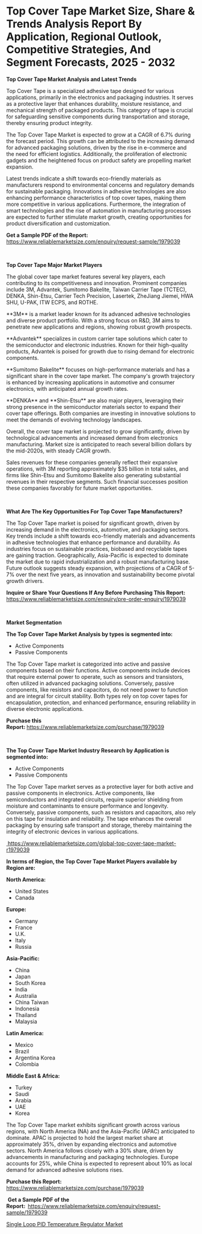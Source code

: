 <p><h1>Top Cover Tape Market Size, Share & Trends Analysis Report By Application, Regional Outlook, Competitive Strategies, And Segment Forecasts, 2025 - 2032</h1></p><p><strong>Top Cover Tape Market Analysis and Latest Trends</strong></p>
<p><p>Top Cover Tape is a specialized adhesive tape designed for various applications, primarily in the electronics and packaging industries. It serves as a protective layer that enhances durability, moisture resistance, and mechanical strength of packaged products. This category of tape is crucial for safeguarding sensitive components during transportation and storage, thereby ensuring product integrity.</p><p>The Top Cover Tape Market is expected to grow at a CAGR of 6.7% during the forecast period. This growth can be attributed to the increasing demand for advanced packaging solutions, driven by the rise in e-commerce and the need for efficient logistics. Additionally, the proliferation of electronic gadgets and the heightened focus on product safety are propelling market expansion. </p><p>Latest trends indicate a shift towards eco-friendly materials as manufacturers respond to environmental concerns and regulatory demands for sustainable packaging. Innovations in adhesive technologies are also enhancing performance characteristics of top cover tapes, making them more competitive in various applications. Furthermore, the integration of smart technologies and the rise of automation in manufacturing processes are expected to further stimulate market growth, creating opportunities for product diversification and customization.</p></p>
<p><strong>Get a Sample PDF of the Report:&nbsp;</strong> <a href="https://www.reliablemarketsize.com/enquiry/request-sample/1979039?utm_campaign=2005&utm_medium=2&utm_source=Github&utm_content=ia&utm_term=15012025&utm_id=top-cover-tape">https://www.reliablemarketsize.com/enquiry/request-sample/1979039</a></p>
<p>&nbsp;</p>
<p><strong>Top Cover Tape Major Market Players</strong></p>
<p><p>The global cover tape market features several key players, each contributing to its competitiveness and innovation. Prominent companies include 3M, Advantek, Sumitomo Bakelite, Taiwan Carrier Tape (TCTEC), DENKA, Shin-Etsu, Carrier Tech Precision, Lasertek, ZheJiang Jiemei, HWA SHU, U-PAK, ITW ECPS, and ROTHE.</p><p>**3M** is a market leader known for its advanced adhesive technologies and diverse product portfolio. With a strong focus on R&D, 3M aims to penetrate new applications and regions, showing robust growth prospects.</p><p>**Advantek** specializes in custom carrier tape solutions which cater to the semiconductor and electronic industries. Known for their high-quality products, Advantek is poised for growth due to rising demand for electronic components.</p><p>**Sumitomo Bakelite** focuses on high-performance materials and has a significant share in the cover tape market. The company's growth trajectory is enhanced by increasing applications in automotive and consumer electronics, with anticipated annual growth rates.</p><p>**DENKA** and **Shin-Etsu** are also major players, leveraging their strong presence in the semiconductor materials sector to expand their cover tape offerings. Both companies are investing in innovative solutions to meet the demands of evolving technology landscapes.</p><p>Overall, the cover tape market is projected to grow significantly, driven by technological advancements and increased demand from electronics manufacturing. Market size is anticipated to reach several billion dollars by the mid-2020s, with steady CAGR growth.</p><p>Sales revenues for these companies generally reflect their expansive operations, with 3M reporting approximately $35 billion in total sales, and firms like Shin-Etsu and Sumitomo Bakelite also generating substantial revenues in their respective segments. Such financial successes position these companies favorably for future market opportunities.</p></p>
<p>&nbsp;</p>
<p><strong>What Are The Key Opportunities For Top Cover Tape Manufacturers?</strong></p>
<p><p>The Top Cover Tape market is poised for significant growth, driven by increasing demand in the electronics, automotive, and packaging sectors. Key trends include a shift towards eco-friendly materials and advancements in adhesive technologies that enhance performance and durability. As industries focus on sustainable practices, biobased and recyclable tapes are gaining traction. Geographically, Asia-Pacific is expected to dominate the market due to rapid industrialization and a robust manufacturing base. Future outlook suggests steady expansion, with projections of a CAGR of 5-7% over the next five years, as innovation and sustainability become pivotal growth drivers.</p></p>
<p><strong>Inquire or Share Your Questions If Any Before Purchasing This Report:</strong> <a href="https://www.reliablemarketsize.com/enquiry/pre-order-enquiry/1979039?utm_campaign=2005&utm_medium=2&utm_source=Github&utm_content=ia&utm_term=15012025&utm_id=top-cover-tape">https://www.reliablemarketsize.com/enquiry/pre-order-enquiry/1979039</a></p>
<p>&nbsp;</p>
<p><strong>Market Segmentation</strong></p>
<p><strong>The Top Cover Tape Market Analysis by types is segmented into:</strong></p>
<p><ul><li>Active Components</li><li>Passive Components</li></ul></p>
<p><p>The Top Cover Tape market is categorized into active and passive components based on their functions. Active components include devices that require external power to operate, such as sensors and transistors, often utilized in advanced packaging solutions. Conversely, passive components, like resistors and capacitors, do not need power to function and are integral for circuit stability. Both types rely on top cover tapes for encapsulation, protection, and enhanced performance, ensuring reliability in diverse electronic applications.</p></p>
<p><strong>Purchase this Report:&nbsp;</strong><a href="https://www.reliablemarketsize.com/purchase/1979039?utm_campaign=2005&utm_medium=2&utm_source=Github&utm_content=ia&utm_term=15012025&utm_id=top-cover-tape">https://www.reliablemarketsize.com/purchase/1979039</a></p>
<p>&nbsp;</p>
<p><strong>The Top Cover Tape Market Industry Research by Application is segmented into:</strong></p>
<p><ul><li>Active Components</li><li>Passive Components</li></ul></p>
<p><p>The Top Cover Tape market serves as a protective layer for both active and passive components in electronics. Active components, like semiconductors and integrated circuits, require superior shielding from moisture and contaminants to ensure performance and longevity. Conversely, passive components, such as resistors and capacitors, also rely on this tape for insulation and reliability. The tape enhances the overall packaging by ensuring safe transport and storage, thereby maintaining the integrity of electronic devices in various applications.</p></p>
<p><a href="https://www.reliablemarketsize.com/global-top-cover-tape-market-r1979039?utm_campaign=2005&utm_medium=2&utm_source=Github&utm_content=ia&utm_term=15012025&utm_id=top-cover-tape">&nbsp;https://www.reliablemarketsize.com/global-top-cover-tape-market-r1979039</a></p>
<p><strong>In terms of Region, the Top Cover Tape Market Players available by Region are:</strong></p>
<p>
    <p> <strong> North America: </strong>
        <ul>
            <li>United States</li>
            <li>Canada</li>
        </ul>
        </p> 
    <p> <strong> Europe: </strong>
        <ul>
            <li>Germany</li>
            <li>France</li>
            <li>U.K.</li>
            <li>Italy</li>
            <li>Russia</li>
        </ul>
        </p> 
    <p> <strong> Asia-Pacific: </strong>
        <ul>
            <li>China</li>
            <li>Japan</li>
            <li>South Korea</li>
            <li>India</li>
            <li>Australia</li>
            <li>China Taiwan</li>
            <li>Indonesia</li>
            <li>Thailand</li>
            <li>Malaysia</li>
        </ul>
        </p> 
    <p> <strong> Latin America: </strong>
        <ul>
            <li>Mexico</li>
            <li>Brazil</li>
            <li>Argentina Korea</li>
            <li>Colombia</li>
        </ul>
        </p> 
    <p> <strong> Middle East & Africa: </strong>
        <ul>
            <li>Turkey</li>
            <li>Saudi</li>
            <li>Arabia</li>
            <li>UAE</li>
            <li>Korea</li>
        </ul>
    </p>
    </p>
<p><p>The Top Cover Tape market exhibits significant growth across various regions, with North America (NA) and the Asia-Pacific (APAC) anticipated to dominate. APAC is projected to hold the largest market share at approximately 35%, driven by expanding electronics and automotive sectors. North America follows closely with a 30% share, driven by advancements in manufacturing and packaging technologies. Europe accounts for 25%, while China is expected to represent about 10% as local demand for advanced adhesive solutions rises.</p></p>
<p><strong>Purchase this Report: </strong><a href="https://www.reliablemarketsize.com/purchase/1979039?utm_campaign=2005&utm_medium=2&utm_source=Github&utm_content=ia&utm_term=15012025&utm_id=top-cover-tape">https://www.reliablemarketsize.com/purchase/1979039</a></p>
<p>&nbsp;<strong>Get a Sample PDF of the Report:&nbsp;&nbsp;</strong><a href="https://www.reliablemarketsize.com/enquiry/request-sample/1979039?utm_campaign=2005&utm_medium=2&utm_source=Github&utm_content=ia&utm_term=15012025&utm_id=top-cover-tape">https://www.reliablemarketsize.com/enquiry/request-sample/1979039</a></p>
<p><strong></strong></p>
<p><p><a href="https://github.com/lylyparadise/Market-Research-Report-List-5/blob/main/single-loop-pid-temperature-regulator-market.md?utm_campaign=2005&utm_medium=2&utm_source=Github&utm_content=ia&utm_term=15012025&utm_id=top-cover-tape">Single Loop PID Temperature Regulator Market</a></p></p>